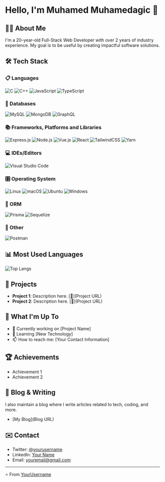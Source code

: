 # Hello, I'm Muhamed Muhamedagic 👋

## 👨‍💻 About Me

I'm a 20-year-old Full-Stack Web Developer with over 2 years of industry experience. My goal is to be useful by creating impactful software solutions.

## 🛠️ Tech Stack

### 📋  Languages

![C](https://img.shields.io/badge/c-%2300599C.svg?style=for-the-badge&logo=c&logoColor=white)
![C++](https://img.shields.io/badge/c++-%2300599C.svg?style=for-the-badge&logo=c%2B%2B&logoColor=white)
![JavaScript](https://img.shields.io/badge/javascript-%23323330.svg?style=for-the-badge&logo=javascript&logoColor=%23F7DF1E)
![TypeScript](https://img.shields.io/badge/typescript-%23007ACC.svg?style=for-the-badge&logo=typescript&logoColor=white)


### 💾 Databases

![MySQL](https://img.shields.io/badge/mysql-%2300f.svg?style=for-the-badge&logo=mysql&logoColor=white)
![MongoDB](https://img.shields.io/badge/MongoDB-%234ea94b.svg?style=for-the-badge&logo=mongodb&logoColor=white)
![GraphQL](https://img.shields.io/badge/-GraphQL-E10098?style=for-the-badge&logo=graphql&logoColor=white)


### 📚 Frameworks, Platforms and Libraries

![Express.js](https://img.shields.io/badge/express.js-%23404d59.svg?style=for-the-badge&logo=express&logoColor=%2361DAFB)
![Node.js](https://img.shields.io/badge/node.js-6DA55F?style=for-the-badge&logo=node.js&logoColor=white)
![Vue.js](https://img.shields.io/badge/Vue.js-%231A1A1A.svg?style=for-the-badge&logo=Vue.js&logoColor=#4FC08D)
![React](https://img.shields.io/badge/react-%2320232a.svg?style=for-the-badge&logo=react&logoColor=%2361DAFB)
![TailwindCSS](https://img.shields.io/badge/tailwindcss-%2338B2AC.svg?style=for-the-badge&logo=tailwind-css&logoColor=white)
![Yarn](https://img.shields.io/badge/yarn-%232C8EBB.svg?style=for-the-badge&logo=yarn&logoColor=white)


### 💻 IDEs/Editors

![Visual Studio Code](https://img.shields.io/badge/Visual%20Studio%20Code-0078d7.svg?style=for-the-badge&logo=visual-studio-code&logoColor=white)


### 🎛️ Operating System

![Linux](https://img.shields.io/badge/Linux-FCC624?style=for-the-badge&logo=linux&logoColor=black)
![macOS](https://img.shields.io/badge/mac%20os-000000?style=for-the-badge&logo=macos&logoColor=F0F0F0)
![Ubuntu](https://img.shields.io/badge/Ubuntu-E95420?style=for-the-badge&logo=ubuntu&logoColor=white)
![Windows](https://img.shields.io/badge/Windows-0078D6?style=for-the-badge&logo=windows&logoColor=white)


### 🎋 ORM

![Prisma](https://img.shields.io/badge/Prisma-3982CE?style=for-the-badge&logo=Prisma&logoColor=white)
![Sequelize](https://img.shields.io/badge/Sequelize-52B0E7?style=for-the-badge&logo=Sequelize&logoColor=white)


### 🔮 Other

![Postman](https://img.shields.io/badge/Postman-FF6C37?style=for-the-badge&logo=postman&logoColor=white)

## 📊 Most Used Languages

![Top Langs](https://github-readme-stats.vercel.app/api/top-langs/?username=yourusername&theme=radical)

## 🌱 Projects

- **Project 1**: Description here. [🔗](Project URL)
- **Project 2**: Description here. [🔗](Project URL)

## 📣 What I'm Up To

- 🔨 Currently working on [Project Name]
- 🌱 Learning [New Technology]
- 📫 How to reach me: [Your Contact Information]

## 🏆 Achievements

- Achievement 1
- Achievement 2

## 📝 Blog & Writing

I also maintain a blog where I write articles related to tech, coding, and more.
- [My Blog](Blog URL)

## ✉️ Contact

- Twitter: [@yourusername](https://twitter.com/yourusername)
- LinkedIn: [Your Name](https://www.linkedin.com/in/yourname/)
- Email: youremail@gmail.com

---

⭐️ From [YourUsername](https://github.com/yourusername)


<!--
**Muhamed-M/Muhamed-M** is a ✨ _special_ ✨ repository because its `README.md` (this file) appears on your GitHub profile.

Here are some ideas to get you started:

- 🔭 I’m currently working on ...
- 🌱 I’m currently learning ...
- 👯 I’m looking to collaborate on ...
- 🤔 I’m looking for help with ...
- 💬 Ask me about ...
- 📫 How to reach me: ...
- 😄 Pronouns: ...
- ⚡ Fun fact: ...
-->
